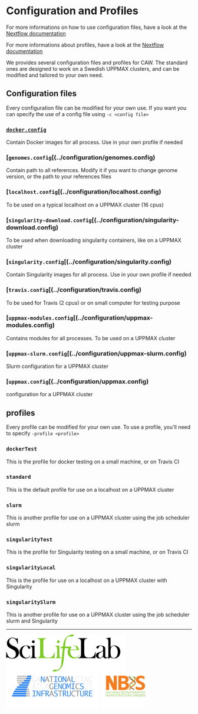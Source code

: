 # Configuration and Profiles

For more informations on how to use configuration files, have a look at the [Nextflow documentation](https://www.nextflow.io/docs/latest/config.html)

For more informations about profiles, have a look at the [Nextflow documentation](https://www.nextflow.io/docs/latest/config.html#config-profiles)

We provides several configuration files and profiles for CAW. The standard ones are designed to work on a Swedish UPPMAX clusters, and can be modified and tailored to your own need.

## Configuration files

Every configuration file can be modified for your own use. If you want you can specify the use of a config file using `-c <config file>`

### [`docker.config`](../configuration/docker.config)

Contain Docker images for all process. Use in your own profile if needed

### [`genomes.config`[(../configuration/genomes.config)

Contain path to all references. Modify it if you want to change genome version, or the path to your references files

### [`localhost.config`[(../configuration/localhost.config)

To be used on a typical localhost on a UPPMAX cluster (16 cpus)

### [`singularity-download.config`[(../configuration/singularity-download.config)

To be used when downloading singularity containers, like on a UPPMAX cluster

### [`singularity.config`[(../configuration/singularity.config)

Contain Singularity images for all process. Use in your own profile if needed

### [`travis.config`[(../configuration/travis.config)

To be used for Travis (2 cpus) or on small computer for testing purpose

### [`uppmax-modules.config`[(../configuration/uppmax-modules.config)

Contains modules for all processes. To be used on a UPPMAX cluster

### [`uppmax-slurm.config`[(../configuration/uppmax-slurm.config)

Slurm configuration for a UPPMAX cluster

### [`uppmax.config`[(../configuration/uppmax.config)

configuration for a UPPMAX cluster

## profiles

Every profile can be modified for your own use. To use a profile, you'll need to specify `-profile <profile>`

### `dockerTest`

This is the profile for docker testing on a small machine, or on Travis CI

### `standard`

This is the default profile for use on a localhost on a UPPMAX cluster

### `slurm`

This is another profile for use on a UPPMAX cluster using the job scheduler slurm

### `singularityTest`

This is the profile for Singularity testing on a small machine, or on Travis CI

### `singularityLocal`

This is the profile for use on a localhost on a UPPMAX cluster with Singularity

### `singularitySlurm`

This is another profile for use on a UPPMAX cluster using the job scheduler slurm and Singularity


--------------------------------------------------------------------------------

[![](images/SciLifeLab_logo.png "SciLifeLab")][scilifelab-link]
[![](images/NGI_logo.png "NGI")][ngi-link]
[![](images/NBIS_logo.png "NBIS")][nbis-link]

[nbis-link]: https://www.nbis.se/
[ngi-link]: https://ngisweden.scilifelab.se/
[scilifelab-link]: https://www.scilifelab.se/
